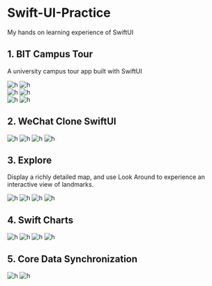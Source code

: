 # Swift-UI-Practice
My hands on learning experience of SwiftUI

## 1. BIT Campus Tour
A university campus tour app built with SwiftUI

![h](https://github.com/Jaykef/BITTour/blob/main/screenshots/1.jpeg)  ![h](https://github.com/Jaykef/BITTour/blob/main/screenshots/2.jpeg)  
![h](https://github.com/Jaykef/BITTour/blob/main/screenshots/3.jpeg)  ![h](https://github.com/Jaykef/BITTour/blob/main/screenshots/4.png)  
![h](https://github.com/Jaykef/BITTour/blob/main/screenshots/5.png)  ![h](https://github.com/Jaykef/BITTour/blob/main/screenshots/6.png)

## 2. WeChat Clone SwiftUI
![h](https://github.com/Jaykef/Swift-UI-Practice/blob/main/WeChatSwiftUI/Screenshots/1.png) ![h](https://github.com/Jaykef/Swift-UI-Practice/blob/main/WeChatSwiftUI/Screenshots/2.png)
![h](https://github.com/Jaykef/Swift-UI-Practice/blob/main/WeChatSwiftUI/Screenshots/3.png) ![h](https://github.com/Jaykef/Swift-UI-Practice/blob/main/WeChatSwiftUI/Screenshots/4.png)

## 3. Explore
Display a richly detailed map, and use Look Around to experience an interactive view of landmarks.

![h](https://github.com/Jaykef/SwiftUI-Practice/blob/main/Explore/screenshot/1.png) ![h](https://github.com/Jaykef/SwiftUI-Practice/blob/main/Explore/screenshot/2.png)
![h](https://github.com/Jaykef/SwiftUI-Practice/blob/main/Explore/screenshot/3.png) ![h](https://github.com/Jaykef/SwiftUI-Practice/blob/main/Explore/screenshot/4.png)

## 4. Swift Charts
![h](https://github.com/Jaykef/SwiftUI-Practice/blob/main/SwiftCharts/screenshots/1.png) ![h](https://github.com/Jaykef/SwiftUI-Practice/blob/main/SwiftCharts/screenshots/2.png)
![h](https://github.com/Jaykef/SwiftUI-Practice/blob/main/SwiftCharts/screenshots/3.png) ![h](https://github.com/Jaykef/SwiftUI-Practice/blob/main/SwiftCharts/screenshots/4.png)

## 5. Core Data Synchronization 
![h](https://github.com/Jaykef/SwiftUI-Practice/blob/main/CoreDataSynchronization/Screenshots/1.png) ![h](https://github.com/Jaykef/SwiftUI-Practice/blob/main/CoreDataSynchronization/Screenshots/2.png)
